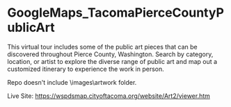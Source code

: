 # GoogleMaps_TacomaPierceCountyPublicArt
This virtual tour includes some of the public art pieces that can be discovered throughout Pierce County, Washington. Search by category, location, or artist to explore the diverse range of public art and map out a customized itinerary to experience the work in person.

Repo doesn't include \images\artwork folder.

Live Site: https://wspdsmap.cityoftacoma.org/website/Art2/viewer.htm
